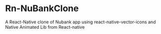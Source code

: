 # Rn-NuBankClone
A React-Native clone of Nubank app using react-native-vector-icons and Native Animated Lib from React-native